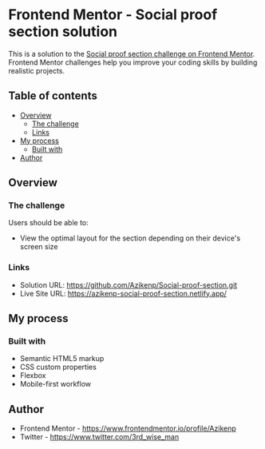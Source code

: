 # Frontend Mentor - Social proof section solution

This is a solution to the [Social proof section challenge on Frontend Mentor](https://www.frontendmentor.io/challenges/social-proof-section-6e0qTv_bA). Frontend Mentor challenges help you improve your coding skills by building realistic projects. 

## Table of contents

- [Overview](#overview)
  - [The challenge](#the-challenge)
  - [Links](#links)
- [My process](#my-process)
  - [Built with](#built-with)
- [Author](#author)

## Overview

### The challenge

Users should be able to:

- View the optimal layout for the section depending on their device's screen size


### Links

- Solution URL: https://github.com/Azikenp/Social-proof-section.git
- Live Site URL: https://azikenp-social-proof-section.netlify.app/

## My process

### Built with

- Semantic HTML5 markup
- CSS custom properties
- Flexbox
- Mobile-first workflow


## Author

- Frontend Mentor - https://www.frontendmentor.io/profile/Azikenp
- Twitter - https://www.twitter.com/3rd_wise_man
